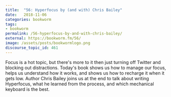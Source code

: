 ```yaml
---
title:  "56: Hyperfocus by (and with) Chris Bailey"
date:   2018-11-06
categories: bookworm
tags:
- bookworm
permalink: /56-hyperfocus-by-and-with-chris-bailey/
external: https://bookworm.fm/56/
image: /assets/posts/bookwormlogo.png
discourse_topic_id: 461
---
```

Focus is a hot topic, but there's more to it then just turning off Twitter and blocking out distractions. Today's book shows us how to manage our focus, helps us understand how it works, and shows us how to recharge it when it gets low. Author Chris Bailey joins us at the end to talk about writing Hyperfocus, what he learned from the process, and which mechanical keyboard is the best.
<!--more-->